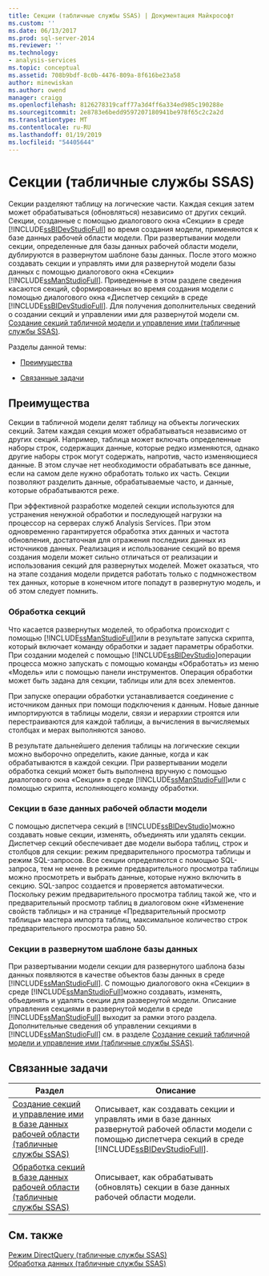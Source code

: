 ```yaml
---
title: Секции (табличные службы SSAS) | Документация Майкрософт
ms.custom: ''
ms.date: 06/13/2017
ms.prod: sql-server-2014
ms.reviewer: ''
ms.technology:
- analysis-services
ms.topic: conceptual
ms.assetid: 708b9bdf-8c0b-4476-809a-8f616be23a58
author: minewiskan
ms.author: owend
manager: craigg
ms.openlocfilehash: 8126278319caff77a3d4ff6a334ed985c190288e
ms.sourcegitcommit: 2e8783e6bedd9597207180941be978f65c2c2a2d
ms.translationtype: MT
ms.contentlocale: ru-RU
ms.lasthandoff: 01/19/2019
ms.locfileid: "54405644"
---
```

# <a name="partitions-ssas-tabular"></a>Секции (табличные службы SSAS)
  Секции разделяют таблицу на логические части. Каждая секция затем может обрабатываться (обновляться) независимо от других секций. Секции, созданные с помощью диалогового окна «Секции» в среде [!INCLUDE[ssBIDevStudioFull](../../includes/ssbidevstudiofull-md.md)] во время создания модели, применяются к базе данных рабочей области модели. При развертывании модели секции, определенные для базы данных рабочей области модели, дублируются в развернутом шаблоне базы данных. После этого можно создавать секции и управлять ими для развернутой модели базы данных с помощью диалогового окна «Секции» [!INCLUDE[ssManStudioFull](../../includes/ssmanstudiofull-md.md)].  Приведенные в этом разделе сведения касаются секций, сформированных во время создания модели с помощью диалогового окна «Диспетчер секций» в среде [!INCLUDE[ssBIDevStudioFull](../../includes/ssbidevstudiofull-md.md)]. Для получения дополнительных сведений о создании секций и управлении ими для развернутой модели см. [Создание секций табличной модели и управление ими (табличные службы SSAS)](create-and-manage-tabular-model-partitions-ssas-tabular.md).  
  
 Разделы данной темы:  
  
-   [Преимущества](#bkmk_benefits)  
  
-   [Связанные задачи](#bkmk_related_tasks)  
  
##  <a name="bkmk_benefits"></a> Преимущества  
 Секции в табличной модели делят таблицу на объекты логических секций. Затем каждая секция может обрабатываться независимо от других секций. Например, таблица может включать определенные наборы строк, содержащих данные, которые редко изменяются, однако другие наборы строк могут содержать, напротив, часто изменяющиеся данные. В этом случае нет необходимости обрабатывать все данные, если на самом деле нужно обработать только их часть. Секции позволяют разделить данные, обрабатываемые часто, и данные, которые обрабатываются реже.  
  
 При эффективной разработке моделей секции используются для устранения ненужной обработки и последующей нагрузки на процессор на серверах служб Analysis Services. При этом одновременно гарантируется обработка этих данных и частота обновления, достаточная для отражения последних данных из источников данных. Реализация и использование секций во время создания модели может сильно отличаться от реализации и использования секций для развернутых моделей. Может оказаться, что на этапе создания модели придется работать только с подмножеством тех данных, которые в конечном итоге попадут в развернутую модель, и об этом следует помнить.  
  
### <a name="processing-partitions"></a>Обработка секций  
 Что касается развернутых моделей, то обработка происходит с помощью [!INCLUDE[ssManStudioFull](../../includes/ssmanstudiofull-md.md)]или в результате запуска скрипта, который включает команду обработки и задает параметры обработки. При создании моделей с помощью [!INCLUDE[ssBIDevStudio](../../includes/ssbidevstudio-md.md)]операции процесса можно запускать с помощью команды «Обработать» из меню «Модель» или с помощью панели инструментов. Операция обработки может быть задана для секции, таблицы или для всех элементов.  
  
 При запуске операции обработки устанавливается соединение с источником данных при помощи подключения к данным. Новые данные импортируются в таблицы модели, связи и иерархии строятся или перестраиваются для каждой таблицы, а вычисления в вычисляемых столбцах и мерах выполняются заново.  
  
 В результате дальнейшего деления таблицы на логические секции можно выборочно определить, какие данные, когда и как обрабатываются в каждой секции. При развертывании модели обработка секций может быть выполнена вручную с помощью диалогового окна «Секции» в среде [!INCLUDE[ssManStudioFull](../../includes/ssmanstudiofull-md.md)]или с помощью скрипта, исполняющего команду обработки.  
  
### <a name="partitions-in-the-model-workspace-database"></a>Секции в базе данных рабочей области модели  
 С помощью диспетчера секций в [!INCLUDE[ssBIDevStudio](../../includes/ssbidevstudio-md.md)]можно создавать новые секции, изменять, объединять или удалять секции. Диспетчер секций обеспечивает две модели выбора таблиц, строк и столбцов для секции: режим предварительного просмотра таблицы и режим SQL-запросов. Все секции определяются с помощью SQL-запроса, тем не менее в режиме предварительного просмотра таблицы можно просмотреть и выбрать данные, которые нужно включить в секцию. SQL-запрос создается и проверяется автоматически. Поскольку режим предварительного просмотра таблиц такой же, что и предварительный просмотр таблиц в диалоговом окне «Изменение свойств таблицы» и на странице «Предварительный просмотр таблицы» мастера импорта таблиц, максимальное количество строк предварительного просмотра равно 50.  
  
### <a name="partitions-in-a-deployed-model-database"></a>Секции в развернутом шаблоне базы данных  
 При развертывании модели секции для развернутого шаблона базы данных появляются в качестве объектов базы данных в среде [!INCLUDE[ssManStudioFull](../../includes/ssmanstudiofull-md.md)]. С помощью диалогового окна «Секции» в среде [!INCLUDE[ssManStudioFull](../../includes/ssmanstudiofull-md.md)]можно создавать, изменять, объединять и удалять секции для развернутой модели. Описание управления секциями в развернутой модели в среде [!INCLUDE[ssManStudioFull](../../includes/ssmanstudiofull-md.md)] выходит за рамки этого раздела. Дополнительные сведения об управлении секциями в [!INCLUDE[ssManStudioFull](../../includes/ssmanstudiofull-md.md)] см. в разделе [Создание секций табличной модели и управление ими (табличные службы SSAS)](create-and-manage-tabular-model-partitions-ssas-tabular.md).  
  
##  <a name="bkmk_related_tasks"></a> Связанные задачи  
  
|Раздел|Описание|  
|-----------|-----------------|  
|[Создание секций и управление ими в базе данных рабочей области (табличные службы SSAS)](workspace-database-ssas-tabular.md)|Описывает, как создавать секции и управлять ими в базе данных развернутой рабочей области модели с помощью диспетчера секций в среде [!INCLUDE[ssBIDevStudioFull](../../includes/ssbidevstudiofull-md.md)].|  
|[Обработка секций в базе данных рабочей области &#40;табличные службы SSAS&#41;](process-partitions-in-the-workspace-database-ssas-tabular.md)|Описывает, как обрабатывать (обновлять) секции в базе данных рабочей области модели.|  
  
## <a name="see-also"></a>См. также  
 [Режим DirectQuery (табличные службы SSAS)](directquery-mode-ssas-tabular.md)   
 [Обработка данных (табличные службы SSAS)](../process-data-ssas-tabular.md)  
  
  
